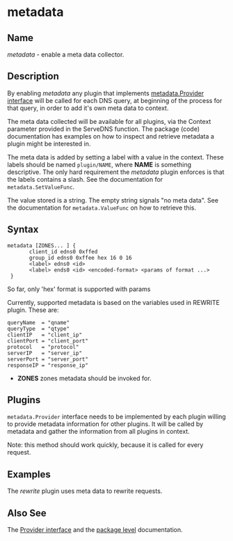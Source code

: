 # metadata

## Name

*metadata* - enable a meta data collector.

## Description

By enabling *metadata* any plugin that implements [metadata.Provider
interface](https://godoc.org/github.com/coredns/coredns/plugin/metadata#Provider) will be called for
each DNS query, at beginning of the process for that query, in order to add it's own meta data to
context.

The meta data collected will be available for all plugins, via the Context parameter provided in the
ServeDNS function. The package (code) documentation has examples on how to inspect and retrieve
metadata a plugin might be interested in.

The meta data is added by setting a label with a value in the context. These labels should be named
`plugin/NAME`, where **NAME** is something descriptive. The only hard requirement the *metadata*
plugin enforces is that the labels contains a slash. See the documentation for
`metadata.SetValueFunc`.

The value stored is a string. The empty string signals "no meta data". See the documentation for
`metadata.ValueFunc` on how to retrieve this.

## Syntax

~~~
metadata [ZONES... ] {
       client_id edns0 0xffed
       group_id edns0 0xffee hex 16 0 16
       <label> edns0 <id>
       <label> ends0 <id> <encoded-format> <params of format ...>
 }
~~~

So far, only 'hex' format is supported with params <length> <start> <end>


Currently, supported metadata is based on the variables used in REWRITE plugin. These are:

	queryName  = "qname"
	queryType  = "qtype"
	clientIP   = "client_ip"
	clientPort = "client_port"
	protocol   = "protocol"
	serverIP   = "server_ip"
	serverPort = "server_port"
	responseIP = "response_ip"


* **ZONES** zones metadata should be invoked for.

## Plugins

`metadata.Provider` interface needs to be implemented by each plugin willing to provide metadata
information for other plugins. It will be called by metadata and gather the information from all
plugins in context.

Note: this method should work quickly, because it is called for every request.

## Examples

The *rewrite* plugin uses meta data to rewrite requests.

## Also See

The [Provider interface](https://godoc.org/github.com/coredns/coredns/plugin/metadata#Provider) and
the [package level](https://godoc.org/github.com/coredns/coredns/plugin/metadata) documentation.
